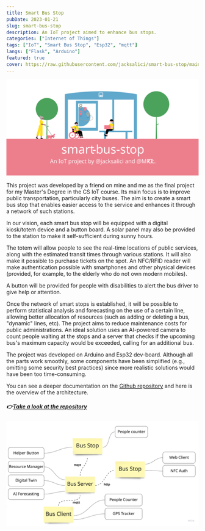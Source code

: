 ```yaml
---
title: Smart Bus Stop
pubDate: 2023-01-21
slug: smart-bus-stop
description: An IoT project aimed to enhance bus stops.
categories: ["Internet of Things"]
tags: ["IoT", "Smart Bus Stop", "Esp32", "mqtt"]
langs: ["Flask", "Arduino"]
featured: true
cover: https://raw.githubusercontent.com/jacksalici/smart-bus-stop/main/img/architecture.jpg
---
```

![Cover](https://raw.githubusercontent.com/jacksalici/smart-bus-stop/main/img/cover.svg)

This project was developed by a friend on mine and me as the final project for my Master's Degree in the CS IoT course. Its main focus is to improve public transportation, particularly city buses. The aim is to create a smart bus stop that enables easier access to the service and enhances it through a network of such stations.

In our vision, each smart bus stop will be equipped with a digital kiosk/totem device and a button board. A solar panel may also be provided to the station to make it self-sufficient during sunny hours.

The totem will allow people to see the real-time locations of public services, along with the estimated transit times through various stations. It will also make it possible to purchase tickets on the spot. An NFC/RFID reader will make authentication possible with smartphones and other physical devices (provided, for example, to the elderly who do not own modern mobiles).

A button will be provided for people with disabilities to alert the bus driver to give help or attention.

Once the network of smart stops is established, it will be possible to perform statistical analysis and forecasting on the use of a certain line, allowing better allocation of resources (such as adding or deleting a bus, "dynamic" lines, etc). The project aims to reduce maintenance costs for public administrations. An ideal solution uses an AI-powered camera to count people waiting at the stops and a server that checks if the upcoming bus's maximum capacity would be exceeded, calling for an additional bus.

The project was developed on Arduino and Esp32 dev-board. Although all the parts work smoothly, some components have been simplified (e.g., omitting some security best practices) since more realistic solutions would have been too time-consuming.

You can see a deeper documentation on the [Github repository](https://github.com/jacksalici/smart-bus-stop) and here is the overview of the architecture.  

##### 👉[Take a look at the repository](https://github.com/jacksalici/smart-bus-stop)


![Architecture](https://raw.githubusercontent.com/jacksalici/smart-bus-stop/main/img/architecture.jpg)